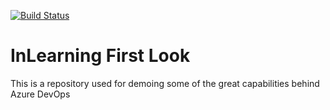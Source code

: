 [![Build Status](https://dev.azure.com/linkedinlearningjoserady/GitHub%20Demo/_apis/build/status/linkedinlearningjoserady.Azure-Pipelines)](https://dev.azure.com/linkedinlearningjoserady/GitHub%20Demo/_build/latest?definitionId=1)


# InLearning First Look
This is a repository used for demoing some of the great capabilities behind Azure DevOps
